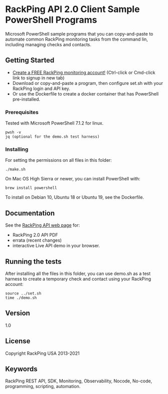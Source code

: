 # RackPing API 2.0 Client Sample PowerShell Programs

Microsoft PowerShell sample programs that you can copy-and-paste to automate common RackPing monitoring tasks from the command lin, including managing checks and contacts.

## Getting Started

* [Create a FREE RackPing monitoring account!](https://www.rackping.com/cgi-bin/signup.cgi) (Ctrl-click or Cmd-click link to signup in new tab)
* Download or copy-and-paste a program, then configure set.sh with your RackPing login and API key.
* Or use the Dockerfile to create a docker container that has PowerShell pre-installed.

### Prerequisites

Tested with Microsoft PowerShell 7.1.2 for linux.

```
pwsh -v
jq (optional for the demo.sh test harness)
```

### Installing

For setting the permissions on all files in this folder:

```
./make.sh
```

On Mac OS High Sierra or newer, you can install PowerShell with:
```
brew install powershell
```

To install on Debian 10, Ubuntu 18 or Ubuntu 19, see the Dockerfile.

## Documentation

See the [RackPing API web page](https://www.rackping.com/api.html) for:

* RackPing 2.0 API PDF
* errata (recent changes)
* interactive Live API demo in your browser.

## Running the tests

After installing all the files in this folder, you can use demo.sh as a test harness to create a temporary check and contact using your RackPing account:

```
source ../set.sh
time ./demo.sh
```

## Version

1.0

## License

Copyright RackPing USA 2013-2021

## Keywords

RackPing REST API, SDK, Monitoring, Observability, Nocode, No-code, programming, scripting, automation.

